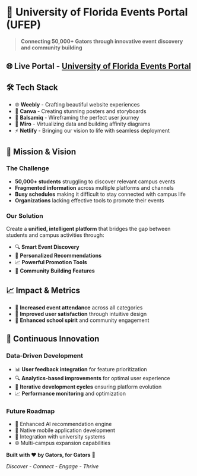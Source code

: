 # 🎉 University of Florida Events Portal (UFEP)

> **Connecting 50,000+ Gators through innovative event discovery and community building**

## 🌐 **Live Portal**   - **[University of Florida Events Portal](https://ufeventportal.weebly.com)**

## 🛠️ **Tech Stack**

- 🌐 **Weebly** - Crafting beautiful website experiences
- 🎨 **Canva** - Creating stunning posters and storyboards
- 📐 **Balsamiq** - Wireframing the perfect user journey
- 🧠 **Miro** - Virtualizing data and building affinity diagrams
- ⚡ **Netlify** - Bringing our vision to life with seamless deployment


## 🎯 **Mission & Vision**

### **The Challenge**
- **50,000+ students** struggling to discover relevant campus events
- **Fragmented information** across multiple platforms and channels
- **Busy schedules** making it difficult to stay connected with campus life
- **Organizations** lacking effective tools to promote their events

### **Our Solution**
Create a **unified, intelligent platform** that bridges the gap between students and campus activities through:
- 🔍 **Smart Event Discovery**
- 🎯 **Personalized Recommendations**
- 📈 **Powerful Promotion Tools**
- 🤝 **Community Building Features**

## 📈 **Impact & Metrics**

- 🎊 **Increased event attendance** across all categories
- 📱 **Improved user satisfaction** through intuitive design
- 🌟 **Enhanced school spirit** and community engagement

## 🔄 **Continuous Innovation**

### **Data-Driven Development**
- 📊 **User feedback integration** for feature prioritization
- 🔍 **Analytics-based improvements** for optimal user experience
- 🚀 **Iterative development cycles** ensuring platform evolution
- 📈 **Performance monitoring** and optimization

### **Future Roadmap**
- 🤖 Enhanced AI recommendation engine
- 📱 Native mobile application development
- 🔗 Integration with university systems
- 🌐 Multi-campus expansion capabilities


**Built with ❤️ by Gators, for Gators** 🐊

*Discover -  Connect -  Engage -  Thrive*
